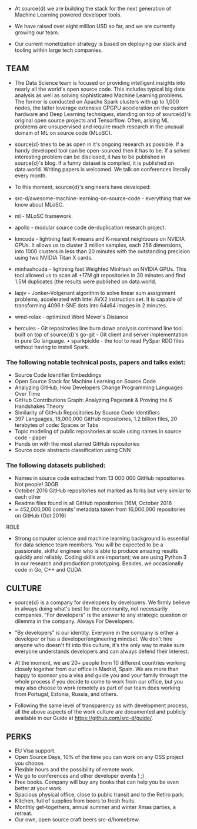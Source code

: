 - At source{d} we are building the stack for the next generation of Machine Learning powered developer tools.

- We have raised over eight million USD so far, and we are currently growing our team.

- Our current monetization strategy is based on deploying our stack and tooling within large tech companies.

## TEAM

- The Data Science team is focused on providing intelligent insights into nearly all the world's open source code. This includes typical big data analysis as well as solving sophisticated Machine Learning problems. The former is conducted on Apache Spark clusters with up to 1,000 nodes, the latter leverage extensive GPGPU acceleration on the custom hardware and Deep Learning techniques, standing on top of source{d}'s original open source projects and Tensorflow. Often, arising ML problems are unsupervised and require much research in the unusual domain of ML on source code (MLoSC).

- source{d} tries to be as open in it's ongoing research as possible. If a handy developed tool can be open-sourced then it has to be. If a solved interesting problem can be disclosed, it has to be published in source{d}'s blog. If a funny dataset is compiled, it is published on data.world. Writing papers is welcomed. We talk on conferences literally every month.

- To this moment, source{d}'s engineers have developed:
- src-d/awesome-machine-learning-on-source-code - everything that we know about MLoSC.
- ml - MLoSC framework.
- apollo - modular source code de-duplication research project.
- kmcuda - lightning fast K-means and K-nearest neighbours on NVIDIA GPUs. It allows us to cluster 3 million samples, each 256 dimensions, into 1000 clusters in less than 20 minutes with the outstanding precision using two NVIDIA Titan X cards.
- minhashcuda - lightning fast Weighted MinHash on NVIDIA GPUs. This tool allowed us to scan all +17M git repositories in 30 minutes and find 1.5M duplicates (the results were
published on data.world.
- lapjv - Jonker-Volgenant algorithm to solve linear sum assignment problems, accelerated with Intel AVX2 instruction set. It is capable of transforming 4096 t-SNE dots into 64x64 images in 2 minutes.
- wmd-relax - optimized Word Mover's Distance
- hercules - Git repositories line burn down analysis command line tool built on top of source{d}'s go-git - Git client and server implementation in pure Go language.
• sparkpickle - the tool to read PySpar RDD files without having to install Spark.

### The following notable technical posts, papers and talks exist:
- Source Code Identifier Embeddings
- Open Source Stack for Machine Learning on Source Code
- Analyzing GitHub, How Developers Change Programming Languages Over Time
- GitHub Contributions Graph: Analyzing Pagerank & Proving the 6 Handshakes Theory
- Similarity of GitHub Repositories by Source Code Identifiers
- 397 Languages, 18,000,000 GitHub repositories, 1.2 billion files, 20 terabytes of code: Spaces or Tabs
- Topic modeling of public repositories at scale using names in source code - paper
- Hands on with the most starred GitHub repositories
- Source code abstracts classification using CNN

### The following datasets published:
- Names in source code extracted from 13 000 000 GitHub repositories. Not people! 30GB
- October 2016 GitHub repositories not marked as forks but very similar to each other
- Readme files found in all GitHub repositories (16M, October 2016
- ≈ 452,000,000 commits' metadata taken from 16,000,000 repositories on GitHub (Oct 2016)


ROLE

- Strong computer science and machine learning background is essential for data science team members. You will be expected to be a passionate, skilful engineer who is able to produce amazing results quickly and reliably. Coding skills are important; we are using Python 3 in our research and production prototyping. Besides, we occasionally code in Go, C++ and CUDA.


## CULTURE

- source{d} is a company for developers by developers. We firmly believe in always doing what's best for the community, not necessarily companies. "For developers" is the answer to any strategic question or dilemma in the company. Always For Developers.

- "By developers" is our identity. Everyone in the company is either a developer or has a developer/engineering mindset. We don't hire anyone who doesn't fit into this culture, it's the only way to make sure everyone understands developers and can always defend their interest.

- At the moment, we are 20+ people from 10 different countries working closely together from our office in Madrid, Spain. We are more than happy to sponsor you a visa and guide you and your family through the whole process if you decide to come to work from our office, but you may also choose to work remotely as part of our team does working from Portugal, Estonia, Russia, and others.

- Following the same level of transparency as with development process, all the above aspects of the work culture are documented and publicly available in our Guide at https://github.com/src-d/guide/.

## PERKS 

 - EU Visa support.
 - Open Source Days, 10% of the time you can work on any OSS project you choose.
 - Flexible hours and the possibility of remote work.
 - We go to conferences and other developer events ! ;)
 - Free books. Company will buy any books that can help you be even better at your work.
 - Spacious physical office, close to public transit and to the Retiro park.
 - Kitchen, full of supplies from beers to fresh fruits.
 - Monthly get-togethers, annual summer and winter Xmas parties, a retreat.
 - Our own, open source craft beers src-d/homebrew.